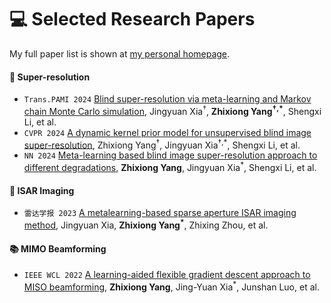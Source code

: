 
# 💻 Selected Research Papers

My full paper list is shown at [my personal homepage](https://ZhixiongYang21.github.io).

#### 🌟 Super-resolution
- ``Trans.PAMI 2024`` [Blind super-resolution via meta-learning and Markov chain Monte Carlo simulation](https://arxiv.org/pdf/2406.08896), Jingyuan Xia<sup>†</sup>, <strong>Zhixiong Yang<sup>†,*</sup></strong>, Shengxi Li, et al.
- ``CVPR 2024`` [A dynamic kernel prior model for unsupervised blind image super-resolution](https://openaccess.thecvf.com/content/CVPR2024/papers/Yang_A_Dynamic_Kernel_Prior_Model_for_Unsupervised_Blind_Image_Super-Resolution_CVPR_2024_paper.pdf), Zhixiong Yang<sup>†</sup>, Jingyuan Xia<sup>†,*</sup>, Shengxi Li, et al. 
- `NN 2024` [Meta-learning based blind image super-resolution approach to different degradations](https://www.sciencedirect.com/science/article/pii/S0893608024003538), <strong>Zhixiong Yang</strong>, Jingyuan Xia<sup>*</sup>, Shengxi Li, et al.

#### 🌟 ISAR Imaging 
- ``雷达学报 2023`` [A metalearning-based sparse aperture ISAR imaging method](https://radars.ac.cn/en/article/doi/10.12000/JR23121), Jingyuan Xia, <strong>Zhixiong Yang<sup>*</sup></strong>, Zhixing Zhou, et al.

#### 📚 MIMO Beamforming
- ``IEEE WCL 2022`` [A learning-aided flexible gradient descent approach to MISO beamforming](https://drive.google.com/file/d/1jc84B9e_aexTxjCQt2TZs2DWtBRANhYT/view), <strong>Zhixiong Yang</strong>, Jing-Yuan Xia<sup>*</sup>, Junshan Luo, et al.



